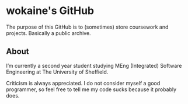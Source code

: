 # wokaine's GitHub
The purpose of this GitHub is to (sometimes) store coursework and projects. Basically a public archive.

## About
I’m currently a second year student studying MEng (Integrated) Software Engineering at The University of Sheffield.

Criticism is always appreciated. I do not consider myself a good programmer, so feel free to tell me my code sucks because it probably does.

<!---
wokaine/wokaine is a ✨ special ✨ repository because its `README.md` (this file) appears on your GitHub profile.
You can click the Preview link to take a look at your changes.
--->
